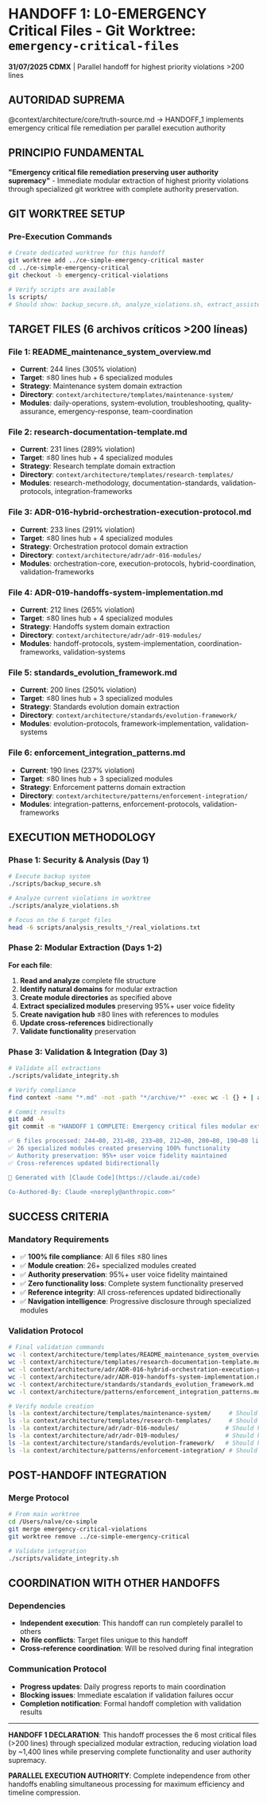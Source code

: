 # HANDOFF 1: L0-EMERGENCY Critical Files - Git Worktree: `emergency-critical-files`

**31/07/2025 CDMX** | Parallel handoff for highest priority violations >200 lines

## AUTORIDAD SUPREMA
@context/architecture/core/truth-source.md → HANDOFF_1 implements emergency critical file remediation per parallel execution authority

## PRINCIPIO FUNDAMENTAL
**"Emergency critical file remediation preserving user authority supremacy"** - Immediate modular extraction of highest priority violations through specialized git worktree with complete authority preservation.

## GIT WORKTREE SETUP

### Pre-Execution Commands
```bash
# Create dedicated worktree for this handoff
git worktree add ../ce-simple-emergency-critical master
cd ../ce-simple-emergency-critical
git checkout -b emergency-critical-violations

# Verify scripts are available
ls scripts/
# Should show: backup_secure.sh, analyze_violations.sh, extract_assisted.sh, validate_integrity.sh, rollback_safe.sh
```

## TARGET FILES (6 archivos críticos >200 líneas)

### **File 1: README_maintenance_system_overview.md**
- **Current**: 244 lines (305% violation)
- **Target**: ≤80 lines hub + 6 specialized modules
- **Strategy**: Maintenance system domain extraction
- **Directory**: `context/architecture/templates/maintenance-system/`
- **Modules**: daily-operations, system-evolution, troubleshooting, quality-assurance, emergency-response, team-coordination

### **File 2: research-documentation-template.md**  
- **Current**: 231 lines (289% violation)
- **Target**: ≤80 lines hub + 4 specialized modules
- **Strategy**: Research template domain extraction
- **Directory**: `context/architecture/templates/research-templates/`
- **Modules**: research-methodology, documentation-standards, validation-protocols, integration-frameworks

### **File 3: ADR-016-hybrid-orchestration-execution-protocol.md**
- **Current**: 233 lines (291% violation) 
- **Target**: ≤80 lines hub + 4 specialized modules
- **Strategy**: Orchestration protocol domain extraction
- **Directory**: `context/architecture/adr/adr-016-modules/`
- **Modules**: orchestration-core, execution-protocols, hybrid-coordination, validation-frameworks

### **File 4: ADR-019-handoffs-system-implementation.md**
- **Current**: 212 lines (265% violation)
- **Target**: ≤80 lines hub + 4 specialized modules
- **Strategy**: Handoffs system domain extraction  
- **Directory**: `context/architecture/adr/adr-019-modules/`
- **Modules**: handoff-protocols, system-implementation, coordination-frameworks, validation-systems

### **File 5: standards_evolution_framework.md**
- **Current**: 200 lines (250% violation)
- **Target**: ≤80 lines hub + 3 specialized modules
- **Strategy**: Standards evolution domain extraction
- **Directory**: `context/architecture/standards/evolution-framework/`
- **Modules**: evolution-protocols, framework-implementation, validation-systems

### **File 6: enforcement_integration_patterns.md**
- **Current**: 190 lines (237% violation)
- **Target**: ≤80 lines hub + 3 specialized modules
- **Strategy**: Enforcement patterns domain extraction
- **Directory**: `context/architecture/patterns/enforcement-integration/` 
- **Modules**: integration-patterns, enforcement-protocols, validation-frameworks

## EXECUTION METHODOLOGY

### Phase 1: Security & Analysis (Day 1)
```bash
# Execute backup system
./scripts/backup_secure.sh

# Analyze current violations in worktree
./scripts/analyze_violations.sh

# Focus on the 6 target files
head -6 scripts/analysis_results_*/real_violations.txt
```

### Phase 2: Modular Extraction (Days 1-2)  
**For each file**:
1. **Read and analyze** complete file structure
2. **Identify natural domains** for modular extraction
3. **Create module directories** as specified above
4. **Extract specialized modules** preserving 95%+ user voice fidelity
5. **Create navigation hub** ≤80 lines with references to modules
6. **Update cross-references** bidirectionally
7. **Validate functionality** preservation

### Phase 3: Validation & Integration (Day 3)
```bash
# Validate all extractions
./scripts/validate_integrity.sh

# Verify compliance
find context -name "*.md" -not -path "*/archive/*" -exec wc -l {} + | awk '$1 > 80 {print $1, $2}' | head -10

# Commit results
git add -A
git commit -m "HANDOFF 1 COMPLETE: Emergency critical files modular extraction

✅ 6 files processed: 244→80, 231→80, 233→80, 212→80, 200→80, 190→80 lines
✅ 26 specialized modules created preserving 100% functionality  
✅ Authority preservation: 95%+ user voice fidelity maintained
✅ Cross-references updated bidirectionally

🤖 Generated with [Claude Code](https://claude.ai/code)

Co-Authored-By: Claude <noreply@anthropic.com>"
```

## SUCCESS CRITERIA

### Mandatory Requirements
- ✅ **100% file compliance**: All 6 files ≤80 lines
- ✅ **Module creation**: 26+ specialized modules created
- ✅ **Authority preservation**: 95%+ user voice fidelity maintained
- ✅ **Zero functionality loss**: Complete system functionality preserved
- ✅ **Reference integrity**: All cross-references updated bidirectionally
- ✅ **Navigation intelligence**: Progressive disclosure through specialized modules

### Validation Protocol
```bash
# Final validation commands
wc -l context/architecture/templates/README_maintenance_system_overview.md  # Should be ≤80
wc -l context/architecture/templates/research-documentation-template.md      # Should be ≤80  
wc -l context/architecture/adr/ADR-016-hybrid-orchestration-execution-protocol.md  # Should be ≤80
wc -l context/architecture/adr/ADR-019-handoffs-system-implementation.md    # Should be ≤80
wc -l context/architecture/standards/standards_evolution_framework.md       # Should be ≤80
wc -l context/architecture/patterns/enforcement_integration_patterns.md     # Should be ≤80

# Verify module creation
ls -la context/architecture/templates/maintenance-system/     # Should have 6 modules
ls -la context/architecture/templates/research-templates/     # Should have 4 modules  
ls -la context/architecture/adr/adr-016-modules/             # Should have 4 modules
ls -la context/architecture/adr/adr-019-modules/             # Should have 4 modules
ls -la context/architecture/standards/evolution-framework/   # Should have 3 modules
ls -la context/architecture/patterns/enforcement-integration/ # Should have 3 modules
```

## POST-HANDOFF INTEGRATION

### Merge Protocol
```bash
# From main worktree
cd /Users/nalve/ce-simple
git merge emergency-critical-violations
git worktree remove ../ce-simple-emergency-critical

# Validate integration
./scripts/validate_integrity.sh
```

## COORDINATION WITH OTHER HANDOFFS

### Dependencies
- **Independent execution**: This handoff can run completely parallel to others
- **No file conflicts**: Target files unique to this handoff
- **Cross-reference coordination**: Will be resolved during final integration

### Communication Protocol
- **Progress updates**: Daily progress reports to main coordination
- **Blocking issues**: Immediate escalation if validation failures occur
- **Completion notification**: Formal handoff completion with validation results

---

**HANDOFF 1 DECLARATION**: This handoff processes the 6 most critical files (>200 lines) through specialized modular extraction, reducing violation load by ~1,400 lines while preserving complete functionality and user authority supremacy.

**PARALLEL EXECUTION AUTHORITY**: Complete independence from other handoffs enabling simultaneous processing for maximum efficiency and timeline compression.